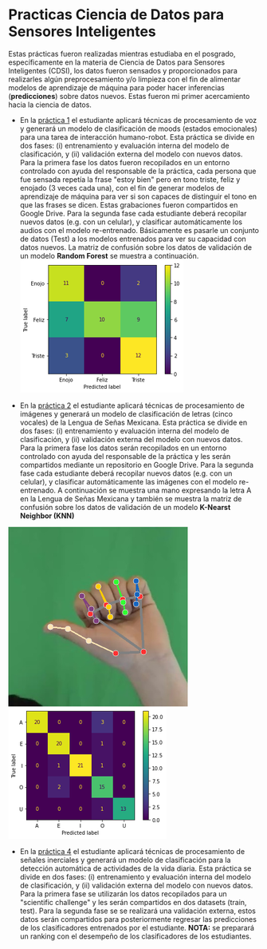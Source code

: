 # Practicas Ciencia de Datos para Sensores Inteligentes
Estas prácticas fueron realizadas mientras estudiaba en el posgrado, específicamente en la materia de Ciencia de Datos para Sensores Inteligentes (CDSI), los datos fueron sensados y proporcionados para realizarles algún preprocesamiento y/o limpieza con el fin de alimentar modelos de aprendizaje de máquina para poder hacer inferencias (**predicciones**) sobre datos nuevos. Estas fueron mi primer acercamiento hacia la ciencia de datos.

* En la [práctica 1](https://github.com/LuisGuillermoRL/Practicas_CDSI/blob/main/Pr%C3%A1ctica_de_Audio.ipynb) el estudiante aplicará técnicas de procesamiento de voz y generará un modelo de clasificación de moods (estados emocionales) para una tarea de interacción humano-robot. Esta práctica se divide en dos fases: (i) entrenamiento y evaluación interna del modelo de clasificación, y (ii) validación externa del modelo con nuevos datos. Para la primera fase los datos fueron recopilados en un entorno controlado con ayuda del  responsable de la práctica, cada persona que fue sensada repetía la frase "estoy bien" pero en tono triste, feliz y enojado (3 veces cada una), con el fin de generar modelos de aprendizaje de máquina para ver si son capaces de distinguir el tono en que las frases se dicen. Estas grabaciones fueron compartidos en Google Drive. Para la segunda fase cada estudiante deberá recopilar nuevos datos (e.g. con un celular), y clasificar automáticamente los audios con el modelo re-entrenado. Básicamente es pasarle un conjunto de datos (Test) a los modelos entrenados para ver su capacidad con datos nuevos. La matriz de confusión sobre los datos de validación de un modelo **Random Forest** se muestra a continuación.
![Matriz de confusión Modelo RF](./imgs/pract1_rf.png)

* En la [práctica 2](https://github.com/LuisGuillermoRL/Practicas_CDSI/blob/main/Pr%C3%A1ctica_de_Se%C3%B1as.ipynb) el estudiante aplicará técnicas de procesamiento de imágenes y generará un modelo de clasificación de letras (cinco vocales) de la Lengua de Señas Mexicana. Esta práctica se divide en dos fases: (i) entrenamiento y evaluación interna del modelo de clasificación, y (ii) validación externa del modelo con nuevos datos. Para la primera fase los datos serán recopilados en un entorno controlado con ayuda del  responsable de la práctica y les serán compartidos mediante un repositorio en Google Drive. Para la segunda fase cada estudiante deberá recopilar nuevos datos (e.g. con un celular), y clasificar automáticamente las imágenes con el modelo re-entrenado. A continuación se muestra una mano expresando la letra A en la Lengua de Señas Mexicana y también se muestra la matriz de confusión sobre los datos de validación de un modelo **K-Nearst Neighbor (KNN)**

![Mano  muestra](./imgs/pract2_img1.png)![Matriz de confusión Modelo KNN](./imgs/pract2_img2.png)

* En la [práctica 4](https://github.com/LuisGuillermoRL/Practicas_CDSI/blob/main/C_Pr%C3%A1ctica_Se%C3%B1as_Inerciales.ipynb) el estudiante aplicará técnicas de procesamiento de señales inerciales y generará un modelo de clasificación para la detección automática de actividades de la vida diaria. Esta práctica se divide en dos fases: (i) entrenamiento y evaluación interna del modelo de clasificación, y (ii) validación externa del modelo con nuevos datos. Para la primera fase se utilizarán los datos recopilados para un "scientific challenge" y les serán compartidos en dos datasets (train, test). Para la segunda fase se se realizará una validación externa, estos datos serán compartidos para posteriormente regresar las predicciones de los clasificadores entrenados por el estudiante. **NOTA:** se preparará un ranking con el desempeño de los clasificadores de los estudiantes.
